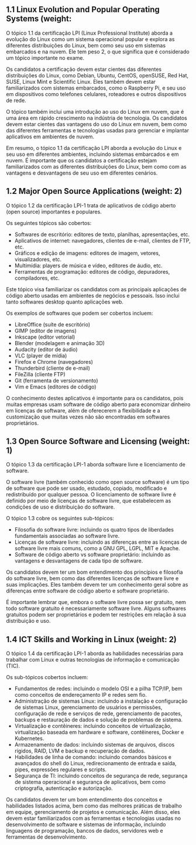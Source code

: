 
## 1.1 Linux Evolution and Popular Operating Systems (weight: 

O tópico 1.1 da certificação LPI (Linux Professional Institute) aborda a evolução do Linux como um sistema operacional popular e explora as diferentes distribuições do Linux, bem como seu uso em sistemas embarcados e na nuvem. Ele tem peso 2, o que significa que é considerado um tópico importante no exame.

Os candidatos a certificação devem estar cientes das diferentes distribuições do Linux, como Debian, Ubuntu, CentOS, openSUSE, Red Hat, SUSE, Linux Mint e Scientific Linux. Eles também devem estar familiarizados com sistemas embarcados, como o Raspberry Pi, e seu uso em dispositivos como telefones celulares, roteadores e outros dispositivos de rede.

O tópico também inclui uma introdução ao uso do Linux em nuvem, que é uma área em rápido crescimento na indústria de tecnologia. Os candidatos devem estar cientes das vantagens do uso do Linux em nuvem, bem como das diferentes ferramentas e tecnologias usadas para gerenciar e implantar aplicativos em ambientes de nuvem.

Em resumo, o tópico 1.1 da certificação LPI aborda a evolução do Linux e seu uso em diferentes ambientes, incluindo sistemas embarcados e em nuvem. É importante que os candidatos a certificação estejam familiarizados com as diferentes distribuições do Linux, bem como com as vantagens e desvantagens de seu uso em diferentes cenários.


## 1.2 Major Open Source Applications (weight: 2)

O tópico 1.2 da certificação LPI-1 trata de aplicativos de código aberto (open source) importantes e populares.

Os seguintes tópicos são cobertos:

-   Softwares de escritório: editores de texto, planilhas, apresentações, etc.
-   Aplicativos de internet: navegadores, clientes de e-mail, clientes de FTP, etc.
-   Gráficos e edição de imagens: editores de imagem, vetores, visualizadores, etc.
-   Multimídia: players de música e vídeo, editores de áudio, etc.
-   Ferramentas de programação: editores de código, depuradores, compiladores, etc.

Este tópico visa familiarizar os candidatos com as principais aplicações de código aberto usadas em ambientes de negócios e pessoais. Isso inclui tanto softwares desktop quanto aplicações web.

Os exemplos de softwares que podem ser cobertos incluem:

-   LibreOffice (suíte de escritório)
-   GIMP (editor de imagens)
-   Inkscape (editor vetorial)
-   Blender (modelagem e animação 3D)
-   Audacity (editor de áudio)
-   VLC (player de mídia)
-   Firefox e Chrome (navegadores)
-   Thunderbird (cliente de e-mail)
-   FileZilla (cliente FTP)
-   Git (ferramenta de versionamento)
-   Vim e Emacs (editores de código)

O conhecimento destes aplicativos é importante para os candidatos, pois muitas empresas usam software de código aberto para economizar dinheiro em licenças de software, além de oferecerem a flexibilidade e a customização que muitas vezes não são encontradas em softwares proprietários.


## 1.3 Open Source Software and Licensing (weight: 1)

O tópico 1.3 da certificação LPI-1 aborda software livre e licenciamento de software.

O software livre (também conhecido como open source software) é um tipo de software que pode ser usado, estudado, copiado, modificado e redistribuído por qualquer pessoa. O licenciamento de software livre é definido por meio de licenças de software livre, que estabelecem as condições de uso e distribuição do software.

O tópico 1.3 cobre os seguintes sub-tópicos:

-   Filosofia do software livre: incluindo os quatro tipos de liberdades fundamentais associadas ao software livre.
-   Licenças de software livre: incluindo as diferenças entre as licenças de software livre mais comuns, como a GNU GPL, LGPL, MIT e Apache.
-   Software de código aberto vs software proprietário: incluindo as vantagens e desvantagens de cada tipo de software.

Os candidatos devem ter um bom entendimento dos princípios e filosofia do software livre, bem como das diferentes licenças de software livre e suas implicações. Eles também devem ter um conhecimento geral sobre as diferenças entre software de código aberto e software proprietário.

É importante lembrar que, embora o software livre possa ser gratuito, nem todo software gratuito é necessariamente software livre. Alguns softwares gratuitos podem ser proprietários e podem ter restrições em relação à sua distribuição e uso.


## 1.4 ICT Skills and Working in Linux (weight: 2)

O tópico 1.4 da certificação LPI-1 aborda as habilidades necessárias para trabalhar com Linux e outras tecnologias de informação e comunicação (TIC).

Os sub-tópicos cobertos incluem:

-   Fundamentos de redes: incluindo o modelo OSI e a pilha TCP/IP, bem como conceitos de endereçamento IP e redes sem fio.
-   Administração de sistemas Linux: incluindo a instalação e configuração de sistemas Linux, gerenciamento de usuários e permissões, configuração de rede e serviços de rede, gerenciamento de pacotes, backups e restauração de dados e solução de problemas de sistema.
-   Virtualização e contêineres: incluindo conceitos de virtualização, virtualização baseada em hardware e software, contêineres, Docker e Kubernetes.
-   Armazenamento de dados: incluindo sistemas de arquivos, discos rígidos, RAID, LVM e backup e recuperação de dados.
-   Habilidades de linha de comando: incluindo comandos básicos e avançados do shell do Linux, redirecionamento de entrada e saída, pipes, expressões regulares e scripts.
-   Segurança de TI: incluindo conceitos de segurança de rede, segurança de sistema operacional e segurança de aplicativos, bem como criptografia, autenticação e autorização.

Os candidatos devem ter um bom entendimento dos conceitos e habilidades listados acima, bem como das melhores práticas de trabalho em equipe, gerenciamento de projetos e comunicação. Além disso, eles devem estar familiarizados com as ferramentas e tecnologias usadas no desenvolvimento de software e sistemas de informação, incluindo linguagens de programação, bancos de dados, servidores web e ferramentas de desenvolvimento.
